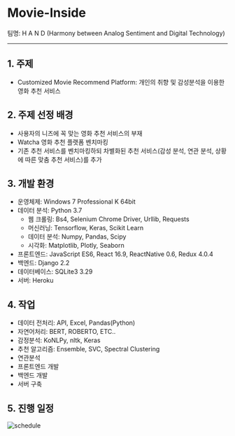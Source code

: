 # Movie-Inside

팀명: H A N D (Harmony between Analog Sentiment and Digital Technology)

------------------------------------------------------


## 1. 주제

- Customized Movie Recommend Platform: 개인의 취향 및 감성분석을 이용한 영화 추천 서비스


## 2. 주제 선정 배경

- 사용자의 니즈에 꼭 맞는 영화 추천 서비스의 부재
- Watcha 영화 추천 플랫폼 벤치마킹
- 기존 추천 서비스를 벤치마킹하되 차별화된 추천 서비스(감성 분석, 연관 분석, 상황에 따른 맞춤 추천 서비스)를 추가

## 3. 개발 환경

- 운영체제: Windows 7 Professional K 64bit
- 데이터 분석: Python 3.7
    - 웹 크롤링: Bs4, Selenium Chrome Driver, Urllib, Requests
    - 머신러닝: Tensorflow, Keras, Scikit Learn
    - 데이터 분석: Numpy, Pandas, Scipy
    - 시각화: Matplotlib, Plotly, Seaborn
- 프론트엔드: JavaScript ES6, React 16.9, ReactNative 0.6, Redux 4.0.4
- 백엔드: Django 2.2
- 데이터베이스: SQLite3 3.29
- 서버: Heroku

## 4. 작업

- 데이터 전처리: API, Excel, Pandas(Python)
- 자연어처리: BERT, ROBERTO, ETC..
- 감정분석: KoNLPy, nltk, Keras
- 추천 알고리즘: Ensemble, SVC, Spectral Clustering
- 연관분석
- 프론트엔드 개발
- 백엔드 개발
- 서버 구축

## 5. 진행 일정

![schedule](./schedule.jpg)
